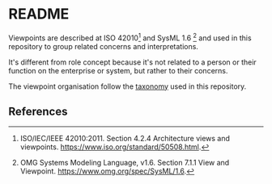 # README

Viewpoints are described at ISO 42010[^ISO42010]  and SysML 1.6 [^SysML1.6]  and used in this repository to group related concerns and interpretations.

It's different from role concept because it's not related to a person or their function on the enterprise or system, but rather to their concerns.

The viewpoint organisation follow the [taxonomy](../Taxonomy/README.md) used in this repository.

## References

[^ISO42010]: ISO/IEC/IEEE 42010:2011. Section 4.2.4 Architecture views and viewpoints. <https://www.iso.org/standard/50508.html>.

[^SysML1.6]: OMG Systems Modeling Language, v1.6. Section 7.1.1 View and Viewpoint. <https://www.omg.org/spec/SysML/1.6>.
